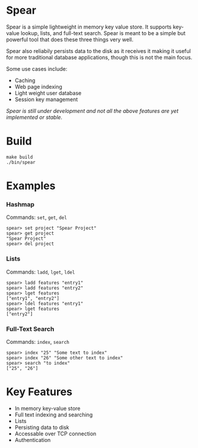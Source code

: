 # Spear

Spear is a simple lightweight in memory key value store. It supports key-value lookup, lists, and full-text search. Spear is meant to be a simple but powerful tool that does these three things very well.

Spear also reliabily persists data to the disk as it receives it making it useful for more traditional database applications, though this is not the main focus. 

Some use cases include:

- Caching
- Web page indexing
- Light weight user database
- Session key management

*Spear is still under development and not all the above features are yet implemented or stable.* 

# Build

```
make build
./bin/spear
```

# Examples

### Hashmap

Commands: `set`, `get`, `del`

```
spear> set project "Spear Project"
spear> get project
"Spear Project"
spear> del project
```

### Lists

Commands: `ladd`, `lget`, `ldel`

```
spear> ladd features "entry1"
spear> ladd features "entry2"
spear> lget features
["entry1", "entry2"]
spear> ldel features "entry1"
spear> lget features
["entry2"]
```

### Full-Text Search

Commands: `index`, `search`

```
spear> index "25" "Some text to index"
spear> index "26" "Some other text to index"
spear> search "to index"
["25", "26"]
```

# Key Features

- In memory key-value store
- Full text indexing and searching
- Lists
- Persisting data to disk
- Accessable over TCP connection
- Authentication
